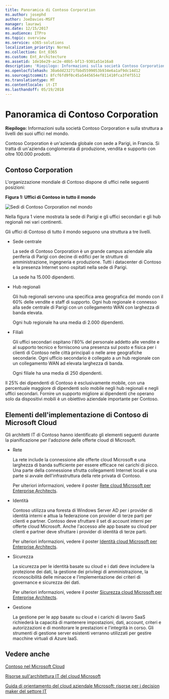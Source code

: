```yaml
---
title: Panoramica di Contoso Corporation
ms.author: josephd
author: JoeDavies-MSFT
manager: laurawi
ms.date: 12/15/2017
ms.audience: ITPro
ms.topic: overview
ms.service: o365-solutions
localization_priority: Normal
ms.collection: Ent_O365
ms.custom: Ent_Architecture
ms.assetid: 1de16e29-ac2e-40b5-bf13-9301a51e16a8
description: 'Riepilogo: Informazioni sulla società Contoso Corporation e sulla struttura a livelli dei suoi uffici nel mondo.'
ms.openlocfilehash: 30a6dd23271fbbd5599053b934e6a1af9dc14d12
ms.sourcegitcommit: 8fcf6fd9f0c45a5445654ef811410fca3f4f5512
ms.translationtype: MT
ms.contentlocale: it-IT
ms.lasthandoff: 05/19/2018
---
```

# <a name="overview-of-the-contoso-corporation"></a>Panoramica di Contoso Corporation

 **Riepilogo:** Informazioni sulla società Contoso Corporation e sulla struttura a livelli dei suoi uffici nel mondo.
  
Contoso Corporation è un'azienda globale con sede a Parigi, in Francia. Si tratta di un'azienda conglomerata di produzione, vendita e supporto con oltre 100.000 prodotti. 
  
## <a name="the-contoso-corporation"></a>Contoso Corporation

L'organizzazione mondiale di Contoso dispone di uffici nelle seguenti posizioni:
  
**Figura 1: Uffici di Contoso in tutto il mondo**

![Sedi di Contoso Corporation nel mondo](images/Contoso_Poster/Contoso_WW_Org.png)

  
Nella figura 1 viene mostrata la sede di Parigi e gli uffici secondari e gli hub regionali nei vari continenti.
  
Gli uffici di Contoso di tutto il mondo seguono una struttura a tre livelli.
  
- Sede centrale
    
    La sede di Contoso Corporation è un grande campus aziendale alla periferia di Parigi con decine di edifici per le strutture di amministrazione, ingegneria e produzione. Tutti i datacenter di Contoso e la presenza Internet sono ospitati nella sede di Parigi.
    
    La sede ha 15.000 dipendenti.
    
- Hub regionali
    
    Gli hub regionali servono una specifica area geografica del mondo con il 60% delle vendite e staff di supporto. Ogni hub regionale è connesso alla sede centrale di Parigi con un collegamento WAN con larghezza di banda elevata. 
    
    Ogni hub regionale ha una media di 2.000 dipendenti.
    
- Filiali
    
    Gli uffici secondari ospitano l'80% del personale addetto alle vendite e al supporto tecnico e forniscono una presenza sul posto e fisica per i clienti di Contoso nelle città principali o nelle aree geografiche secondarie. Ogni ufficio secondario è collegato a un hub regionale con un collegamento WAN ad elevata larghezza di banda.
    
    Ogni filiale ha una media di 250 dipendenti.
    
Il 25% dei dipendenti di Contoso è esclusivamente mobile, con una percentuale maggiore di dipendenti solo mobile negli hub regionali e negli uffici secondari. Fornire un supporto migliore ai dipendenti che operano solo da dispositivi mobili è un obiettivo aziendale importante per Contoso.
  
## <a name="elements-of-contosos-implementation-of-the-microsoft-cloud"></a>Elementi dell'implementazione di Contoso di Microsoft Cloud

Gli architetti IT di Contoso hanno identificato gli elementi seguenti durante la pianificazione per l'adozione delle offerte cloud di Microsoft.
  
- Rete
    
    La rete include la connessione alle offerte cloud Microsoft e una larghezza di banda sufficiente per essere efficace nei carichi di picco. Una parte della connessione sfrutta collegamenti Internet locali e una parte si avvale dell'infrastruttura della rete privata di Contoso.
    
    Per ulteriori informazioni, vedere il poster [Rete cloud Microsoft per Enterprise Architects](microsoft-cloud-networking-for-enterprise-architects.md).
   
- Identità
    
    Contoso utilizza una foresta di Windows Server AD per i provider di identità interni e attua la federazione con provider di terze parti per clienti e partner. Contoso deve sfruttare il set di account interni per offerte cloud Microsoft. Anche l'accesso alle app basate su cloud per clienti e partner deve sfruttare i provider di identità di terze parti.
    
    Per ulteriori informazioni, vedere il poster [Identità cloud Microsoft per Enterprise Architects](microsoft-cloud-it-architecture-resources.md#identity).
    
- Sicurezza
    
    La sicurezza per le identità basate su cloud e i dati deve includere la protezione dei dati, la gestione dei privilegi di amministrazione, la riconoscibilità delle minacce e l'implementazione dei criteri di governance e sicurezza dei dati.
    
    Per ulteriori informazioni, vedere il poster [Sicurezza cloud Microsoft per Enterprise Architects](http://aka.ms/cloudarchsecurity).
    
- Gestione
    
    La gestione per le app basate su cloud e i carichi di lavoro SaaS richiederà la capacità di mantenere impostazioni, dati, account, criteri e autorizzazioni e di monitorare le prestazioni e l'integrità in corso. Gli strumenti di gestione server esistenti verranno utilizzati per gestire macchine virtuali di Azure IaaS.
    
## <a name="see-also"></a>Vedere anche

[Contoso nel Microsoft Cloud](contoso-in-the-microsoft-cloud.md)
  
[Risorse sull'architettura IT del cloud Microsoft](microsoft-cloud-it-architecture-resources.md)

[Guida di orientamento del cloud aziendale Microsoft: risorse per i decision maker del settore IT](https://sway.com/FJ2xsyWtkJc2taRD)
 


